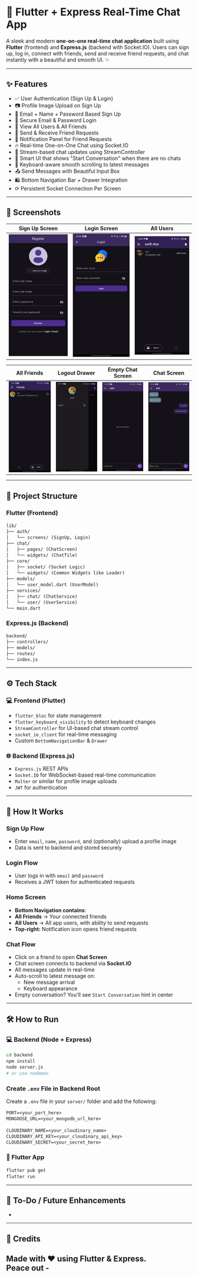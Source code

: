 # 💬 Flutter + Express Real-Time Chat App

A sleek and modern **one-on-one real-time chat application** built using **Flutter** (frontend) and **Express.js** (backend with Socket.IO). Users can sign up, log in, connect with friends, send and receive friend requests, and chat instantly with a beautiful and smooth UI. ✨

---

## ✨ Features

- ✅ User Authentication (Sign Up & Login)
- 📷 Profile Image Upload on Sign Up
- 📜 Email + Name + Password Based Sign Up
- 🔐 Secure Email & Password Login
- 👥 View All Users & All Friends
- 📩 Send & Receive Friend Requests
- 🔔 Notification Panel for Friend Requests
- 🔥 Real-time One-on-One Chat using Socket.IO
- 🎯 Stream-based chat updates using StreamController
- 📅 Smart UI that shows "Start Conversation" when there are no chats
- 📱 Keyboard-aware smooth scrolling to latest messages
- 📤 Send Messages with Beautiful Input Box
- 🛍️ Bottom Navigation Bar + Drawer Integration
- ⟳ Persistent Socket Connection Per Screen

---

## 📸 Screenshots

| Sign Up Screen | Login Screen | All Users |
| -------------- | ------------ | --------- |
| ![](frontend/assets/app/1.jpeg) | ![](frontend/assets/app/2.jpeg) | ![](frontend/assets/app/3.jpeg) |

| All Friends | Logout Drawer | Empty Chat Screen |  Chat Screen |
| ----------- | ------------- | ----------- | ------------ |
| ![](frontend/assets/app/4.jpeg) | ![](frontend/assets/app/7.jpeg) | ![](frontend/assets/app/5.jpeg) | ![](frontend/assets/app/6.jpeg) |




---

## 📁 Project Structure

### Flutter (Frontend)

```
lib/
├── auth/
│   └── screens/ (SignUp, Login)
├── chat/
│   ├── pages/ (ChatScreen)
│   └── widgets/ (ChatTile)
├── core/
│   ├── socket/ (Socket Logic)
│   └── widgets/ (Common Widgets like Loader)
├── models/
│   └── user_model.dart (UserModel)
├── services/
│   ├── chat/ (ChatService)
│   └── user/ (UserService)
└── main.dart
```

### Express.js (Backend)

```
backend/
├── controllers/
├── models/
├── routes/
└── index.js
```

---

## ⚙️ Tech Stack

### 💻 Frontend (Flutter)

- `flutter_bloc` for state management
- `flutter_keyboard_visibility` to detect keyboard changes
- `StreamController` for UI-based chat stream control
- `socket_io_client` for real-time messaging
- Custom `BottomNavigationBar` & `Drawer`

### 🌐 Backend (Express.js)

- `Express.js` REST APIs
- `Socket.IO` for WebSocket-based real-time communication
- `Multer` or similar for profile image uploads
- `JWT` for authentication

---

## 🧪 How It Works

### Sign Up Flow

- Enter `email`, `name`, `password`, and (optionally) upload a profile image
- Data is sent to backend and stored securely

### Login Flow

- User logs in with `email` and `password`
- Receives a JWT token for authenticated requests

### Home Screen

- **Bottom Navigation contains**:
- **All Friends** → Your connected friends
- **All Users** → All app users, with ability to send requests
- **Top-right:** Notification icon opens friend requests

### Chat Flow

- Click on a friend to open **Chat Screen**
- Chat screen connects to backend via **Socket.IO**
- All messages update in real-time
- Auto-scroll to latest message on:
  - New message arrival
  - Keyboard appearance
- Empty conversation? You'll see `Start Conversation` hint in center

---

## 🛠️ How to Run

### 💻 Backend (Node + Express)

```bash
cd backend
npm install
node server.js
# or use nodemon
```

### Create `.env` File in Backend Root

Create a `.env` file in your `server/` folder and add the following:

```env
PORT=<your_port_here>
MONGOOSE_URL=<your_mongodb_url_here>

CLOUDINARY_NAME=<your_cloudinary_name>
CLOUDINARY_API_KEY=<your_cloudinary_api_key>
CLOUDINARY_SECRET=<your_secret_here>
```


### 📱 Flutter App

```bash
flutter pub get
flutter run
```

---

## 📌 To-Do / Future Enhancements

-

---

## 💖 Credits

Made with ❤️ using Flutter & Express.\
Peace out -
---




